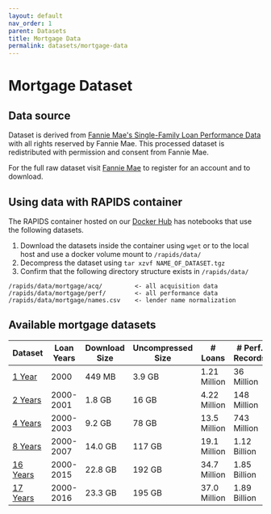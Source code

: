 ```yaml
---
layout: default
nav_order: 1
parent: Datasets
title: Mortgage Data
permalink: datasets/mortgage-data
---
```


# Mortgage Dataset

## Data source

Dataset is derived from [Fannie Mae's Single-Family Loan Performance Data](http://www.fanniemae.com/portal/funding-the-market/data/loan-performance-data.html) with all rights reserved by Fannie Mae. This processed dataset is redistributed with permission and consent from Fannie Mae.

For the full raw dataset visit [Fannie Mae](http://www.fanniemae.com/portal/funding-the-market/data/loan-performance-data.html) to register for an account and to download.

## Using data with RAPIDS container

The RAPIDS container hosted on our [Docker Hub](https://hub.docker.com/r/rapidsai/rapidsai/) has notebooks that use the following datasets. 
1. Download the datasets inside the container using `wget` or to the local host and use a docker volume mount to `/rapids/data/`
2. Decompress the dataset using `tar xzvf NAME_OF_DATASET.tgz`
3. Confirm that the following directory structure exists in `/rapids/data/`
```
/rapids/data/mortgage/acq/         <- all acquisition data
/rapids/data/mortgage/perf/        <- all performance data
/rapids/data/mortgage/names.csv    <- lender name normalization
```

## Available mortgage datasets

| Dataset | Loan Years | Download Size | Uncompressed Size | # Loans | # Perf. Records |
| --- | --- | --- | --- | --- | --- |
| [1 Year](http://rapidsai-data.s3-website.us-east-2.amazonaws.com/notebook-mortgage-data/mortgage_2000.tgz) | 2000 | 449 MB | 3.9 GB | 1.21 Million | 36 Million |
| [2 Years](http://rapidsai-data.s3-website.us-east-2.amazonaws.com/notebook-mortgage-data/mortgage_2000-2001.tgz) | 2000-2001 | 1.8 GB | 16 GB | 4.22 Million | 148 Million |
| [4 Years](http://rapidsai-data.s3-website.us-east-2.amazonaws.com/notebook-mortgage-data/mortgage_2000-2003.tgz) | 2000-2003 | 9.2 GB | 78 GB | 13.5 Million | 743 Million |
| [8 Years](http://rapidsai-data.s3-website.us-east-2.amazonaws.com/notebook-mortgage-data/mortgage_2000-2007.tgz) | 2000-2007 | 14.0 GB | 117 GB | 19.1 Million | 1.12 Billion |
| [16 Years](http://rapidsai-data.s3-website.us-east-2.amazonaws.com/notebook-mortgage-data/mortgage_2000-2015.tgz) | 2000-2015 | 22.8 GB | 192 GB | 34.7 Million | 1.85 Billion |
| [17 Years](http://rapidsai-data.s3-website.us-east-2.amazonaws.com/notebook-mortgage-data/mortgage_2000-2016.tgz) | 2000-2016 | 23.3 GB | 195 GB | 37.0 Million | 1.89 Billion |

